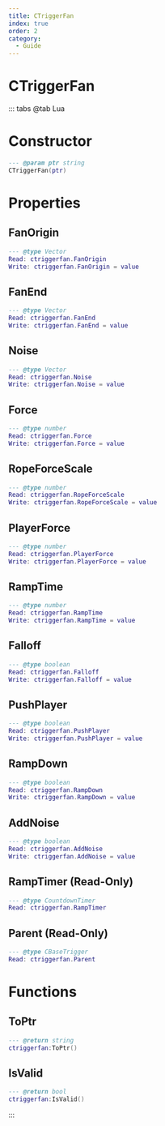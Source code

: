 ```yaml
---
title: CTriggerFan
index: true
order: 2
category:
  - Guide
---
```


# CTriggerFan

::: tabs
@tab Lua
# Constructor
```lua
--- @param ptr string
CTriggerFan(ptr)
```
# Properties
## FanOrigin 
```lua
--- @type Vector
Read: ctriggerfan.FanOrigin
Write: ctriggerfan.FanOrigin = value
```
## FanEnd 
```lua
--- @type Vector
Read: ctriggerfan.FanEnd
Write: ctriggerfan.FanEnd = value
```
## Noise 
```lua
--- @type Vector
Read: ctriggerfan.Noise
Write: ctriggerfan.Noise = value
```
## Force 
```lua
--- @type number
Read: ctriggerfan.Force
Write: ctriggerfan.Force = value
```
## RopeForceScale 
```lua
--- @type number
Read: ctriggerfan.RopeForceScale
Write: ctriggerfan.RopeForceScale = value
```
## PlayerForce 
```lua
--- @type number
Read: ctriggerfan.PlayerForce
Write: ctriggerfan.PlayerForce = value
```
## RampTime 
```lua
--- @type number
Read: ctriggerfan.RampTime
Write: ctriggerfan.RampTime = value
```
## Falloff 
```lua
--- @type boolean
Read: ctriggerfan.Falloff
Write: ctriggerfan.Falloff = value
```
## PushPlayer 
```lua
--- @type boolean
Read: ctriggerfan.PushPlayer
Write: ctriggerfan.PushPlayer = value
```
## RampDown 
```lua
--- @type boolean
Read: ctriggerfan.RampDown
Write: ctriggerfan.RampDown = value
```
## AddNoise 
```lua
--- @type boolean
Read: ctriggerfan.AddNoise
Write: ctriggerfan.AddNoise = value
```
## RampTimer (Read-Only)
```lua
--- @type CountdownTimer
Read: ctriggerfan.RampTimer
```
## Parent (Read-Only)
```lua
--- @type CBaseTrigger
Read: ctriggerfan.Parent
```
# Functions
## ToPtr
```lua
--- @return string
ctriggerfan:ToPtr()
```
## IsValid
```lua
--- @return bool
ctriggerfan:IsValid()
```

:::
